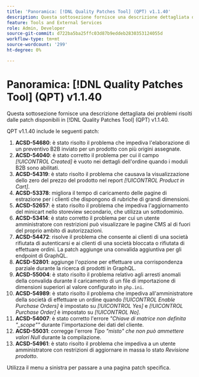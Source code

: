 ```yaml
---
title: 'Panoramica: [!DNL Quality Patches Tool] (QPT) v1.1.40'
description: Questa sottosezione fornisce una descrizione dettagliata dei problemi risolti dalle patch disponibili in  [!DNL Quality Patches Tool] (QPT) v1.1.40.
feature: Tools and External Services
role: Admin, Developer
source-git-commit: d722ba5ba25ffc03d87b9eddeb2830353124055d
workflow-type: tm+mt
source-wordcount: '299'
ht-degree: 0%

---
```


# Panoramica: [!DNL Quality Patches Tool] (QPT) v1.1.40

Questa sottosezione fornisce una descrizione dettagliata dei problemi risolti dalle patch disponibili in [!DNL Quality Patches Tool] (QPT) v1.1.40.

QPT v1.1.40 include le seguenti patch:

1. **ACSD-54680**: è stato risolto il problema che impediva l&#39;elaborazione di un preventivo B2B inviato per un prodotto con più origini assegnate.
1. **ACSD-54040**: è stato corretto il problema per cui il campo *[!UICONTROL Created]* è vuoto nei dettagli dell&#39;ordine quando i moduli B2B sono abilitati.
1. **ACSD-54319**: è stato risolto il problema che causava la visualizzazione dello zero del prezzo del prodotto nel report *[!UICONTROL Product in Cart]*.
1. **ACSD-53378**: migliora il tempo di caricamento delle pagine di estrazione per i clienti che dispongono di rubriche di grandi dimensioni.
1. **ACSD-52657**: è stato risolto il problema che impediva l&#39;aggiornamento del minicart nello storeview secondario, che utilizza un sottodominio.
1. **ACSD-53414**: è stato corretto il problema per cui un utente amministratore con restrizioni può visualizzare le pagine CMS al di fuori del proprio ambito di autorizzazioni.
1. **ACSD-54472**: risolve il problema che consente ai clienti di una società rifiutata di autenticarsi e ai clienti di una società bloccata o rifiutata di effettuare ordini. La patch aggiunge una convalida aggiuntiva per gli endpoint di GraphQL.
1. **ACSD-52801**: aggiunge l&#39;opzione per effettuare una corrispondenza parziale durante la ricerca di prodotti in GraphQL.
1. **ACSD-55004**: è stato risolto il problema relativo agli arresti anomali della convalida durante il caricamento di un file di importazione di dimensioni superiori al valore configurato in `php.ini`.
1. **ACSD-54989**: è stato risolto il problema che impediva all&#39;amministratore della società di effettuare un ordine quando *[!UICONTROL Enable Purchase Orders]* è impostato su *[!UICONTROL Yes]* e *[!UICONTROL Purchase Order]* è impostato su *[!UICONTROL No]*.
1. **ACSD-54007**: è stato corretto l&#39;errore *&quot;Chiave di matrice non definita &quot;_scope&quot;&quot;* durante l&#39;importazione dei dati del cliente.
1. **ACSD-55031**: corregge l&#39;errore *Tipo &quot;misto&quot; che non può ammettere valori Null* durante la compilazione.
1. **ACSD-54961**: è stato risolto il problema che impediva a un utente amministratore con restrizioni di aggiornare in massa lo stato *Revisione prodotto*.

Utilizza il menu a sinistra per passare a una pagina patch specifica.
